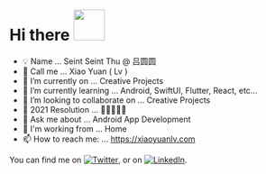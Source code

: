 # Hi there <img src="https://i.pinimg.com/originals/c5/97/1e/c5971e1f8181a1d85a35f47456af4db2.gif" width="55px">

- 💡 Name ... Seint Seint Thu @ 吕圆圆 
- 💬 Call me ... Xiao Yuan ( Lv ) 
- 🔭 I’m currently on ... Creative Projects
- 🌱 I’m currently learning ... Android, SwiftUI, Flutter, React, etc...
- 🙌 I’m looking to collaborate on ... Creative Projects
- 🎯 2021 Resolution ... 📱🧘🦋🌻🌱
- 💬 Ask me about ... Android App Development
- 🏡 I'm working from ... Home
- 📫 How to reach me: ... https://xiaoyuanlv.com

You can find me on [![Twitter][1.2]][1], or on [![LinkedIn][2.2]][2].

<!-- Icons -->

[1.2]: http://i.imgur.com/wWzX9uB.png (@xiaoyuanlv)
[2.2]: https://raw.githubusercontent.com/MartinHeinz/MartinHeinz/master/linkedin-3-16.png (xiaoyuanlv)

<!-- Links to your social media accounts -->

[1]: https://twitter.com/xiaoyuanlv
[2]: https://www.linkedin.com/in/xiaoyuanlv/

<!--
**xiaoyuanlv/xiaoyuanlv** is a ✨ _special_ ✨ repository because its `README.md` (this file) appears on your GitHub profile.

Here are some ideas to get you started:

- 🔭 I’m currently working on ...
- 🌱 I’m currently learning ...
- 👯 I’m looking to collaborate on ...
- 🤔 I’m looking for help with ...
- 💬 Ask me about ...
- 📫 How to reach me: ...
- 😄 Pronouns: ...
- ⚡ Fun fact: ...
-->
